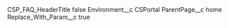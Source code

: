 <?xml version="1.0" encoding="UTF-8"?>
<CustomMetadata xmlns="http://soap.sforce.com/2006/04/metadata" xmlns:xsi="http://www.w3.org/2001/XMLSchema-instance" xmlns:xsd="http://www.w3.org/2001/XMLSchema">
    <label>CSP_FAQ_HeaderTitle</label>
    <protected>false</protected>
    <values>
        <field>Environment__c</field>
        <value xsi:type="xsd:string">CSPortal</value>
    </values>
    <values>
        <field>ParentPage__c</field>
        <value xsi:type="xsd:string">home</value>
    </values>
    <values>
        <field>Replace_With_Param__c</field>
        <value xsi:type="xsd:boolean">true</value>
    </values>
</CustomMetadata>
